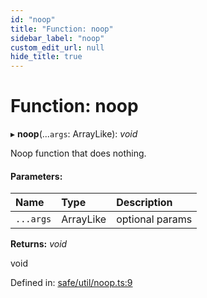 ```yaml
---
id: "noop"
title: "Function: noop"
sidebar_label: "noop"
custom_edit_url: null
hide_title: true
---
```


# Function: noop

▸ **noop**(...`args`: ArrayLike): *void*

Noop function that does nothing.

#### Parameters:

Name | Type | Description |
:------ | :------ | :------ |
`...args` | ArrayLike | optional params   |

**Returns:** *void*

void

Defined in: [safe/util/noop.ts:9](https://github.com/diced/hikidashi/blob/b1cdd54/src/safe/util/noop.ts#L9)

